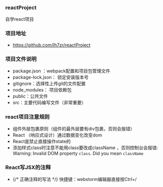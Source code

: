 ### reactProject
自学react项目
### 项目地址
- https://github.com/lh7zr/reactProject

### 项目文件说明
- package.json ：webpack配置和项目包管理文件
- package-lock.json： 锁定安装版本号
- gitignore：选择性上传git的文件配置
- node_modules： 项目依赖包
- public：公共文件
- src：主要代码编写文件（非常重要）
### react项目注意规则
- 组件外层包裹原则（组件的最外层要有div包裹，否则会报错）
- React （响应式设计）通过数据变化改变dom
- React是禁止直接操作state的
- 添加样式class时注意不能用class要改成className ，否则控制台会报错: Warning: Invalid DOM property `class`. Did you mean `className`
### React写JSX的注释
- {/* 正确注释的写法 */} 快捷键：webstorm编辑器直接按Ctrl+/


